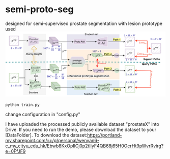 # semi-proto-seg
designed for semi-supervised prostate segmentation with lesion prototype used 
![model](semi_seg-main_net.jpeg)

```
python train.py
```
change configuration in "config.py" 

I have uploaded the processed publicly available dataset "prostateX" into Drive. If you need to run the demo, please download the dataset to your [DataFolder].
To download the dataset:https://portland-my.sharepoint.com/:u:/g/personal/wenyan6-c_my_cityu_edu_hk/Ebwb8KxOpIlCj0p2tIlyF4QB68j65H0OcrHt9pWvrRvirg?e=0FfJF9
